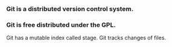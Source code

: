### Git is a distributed version control system.

### Git is free distributed under the GPL.
Git has a mutable index called stage.
Git tracks changes of files.